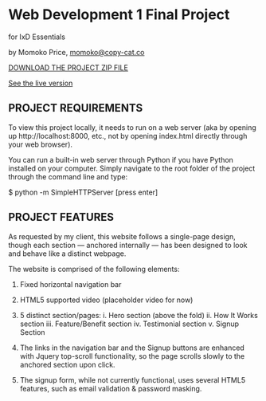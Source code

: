 # Web Development 1 Final Project 
for IxD Essentials

by Momoko Price, momoko@copy-cat.co  

[DOWNLOAD THE PROJECT ZIP FILE](https://github.com/MogwaiMomo/Web-Dev-1-Final-Project/)

[See the live version](http://mogwaimomo.github.io/Web-Dev-1-Final-Project/)

## PROJECT REQUIREMENTS 

To view this project locally, it needs to run on a web server (aka by opening up http://localhost:8000, etc., not by opening index.html directly through your web browser). 

You can run a built-in web server through Python if you have Python installed on your computer. Simply navigate to the root folder of the project through the command line and type:

$ python -m SimpleHTTPServer [press enter]


## PROJECT FEATURES

As requested by my client, this website follows a single-page design, though each section — anchored internally — has been designed to look and behave like a distinct webpage. 

The website is comprised of the following elements:

1. Fixed horizontal navigation bar

2. HTML5 supported video (placeholder video for now)

3. 5 distinct section/pages: 
	i. 		Hero section (above the fold) 
	ii. 	How It Works section 
	iii. 	Feature/Benefit section
	iv. 	Testimonial section
	v. 		Signup Section 

4. The links in the navigation bar and the Signup buttons are enhanced with Jquery top-scroll functionality, so the page scrolls slowly to the anchored section upon click. 

5. The signup form, while not currently functional, uses several HTML5 features, such as email validation & password masking. 



